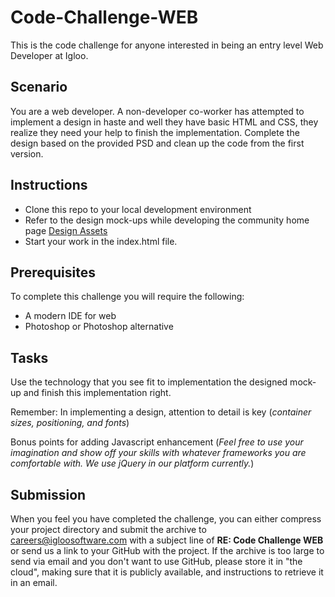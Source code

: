 # Code-Challenge-WEB
This is the code challenge for anyone interested in being an entry level Web Developer at Igloo.

## Scenario
You are a web developer. A non-developer co-worker has attempted to implement a design in haste and well they have basic HTML and CSS, they realize they need your help to finish the implementation.
Complete the design based on the provided PSD and clean up the code from the first version.

## Instructions
* Clone this repo to your local development environment
* Refer to the design mock-ups while developing the community home page [Design Assets](https://github.com/IglooSoftware/Code-Challenge-WEB/tree/master/assets)
* Start your work in the index.html file.

## Prerequisites
To complete this challenge you will require the following:
* A modern IDE for web
* Photoshop or Photoshop alternative

## Tasks
Use the technology that you see fit to implementation the designed mock-up and finish this implementation right.

Remember: In implementing a design, attention to detail is key (*container sizes, positioning, and fonts*)

Bonus points for adding Javascript enhancement (*Feel free to use your imagination and show off your skills with whatever frameworks you are comfortable with. We use jQuery in our platform currently.*)

## Submission
When you feel you have completed the challenge, you can either compress your project directory and submit the archive to [careers@igloosoftware.com](mailto:careers@igloosoftware.com) with a subject line of **RE: Code Challenge WEB** or send us a link to your GitHub with the project. If the archive is too large to send via email and you don't want to use GitHub, please store it in "the cloud", making sure that it is publicly available, and instructions to retrieve it in an email.
